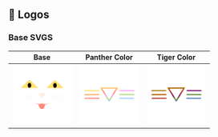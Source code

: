 ## 🐅 Logos

### Base SVGS
|Base|Panther Color|Tiger Color|
|-|-|-|
|<img src="./logos/logo.svg" width="120" height="120">|<img src="./logos/panther-color.svg" width="120" height="120">|<img src="./logos/tiger-color.svg" width="120" height="120">|
